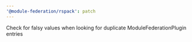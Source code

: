 ```yaml
---
'@module-federation/rspack': patch
---
```


Check for falsy values when looking for duplicate ModuleFederationPlugin entries
